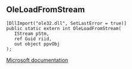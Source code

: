 ## OleLoadFromStream

```
[DllImport("ole32.dll", SetLastError = true)]
public static extern int OleLoadFromStream(
   IStream pStm,
   ref Guid riid,
   out object ppvObj
);
```

[Microsoft documentation](https://docs.microsoft.com/en-us/windows/win32/api/ole2/nf-ole2-oleloadfromstream)
